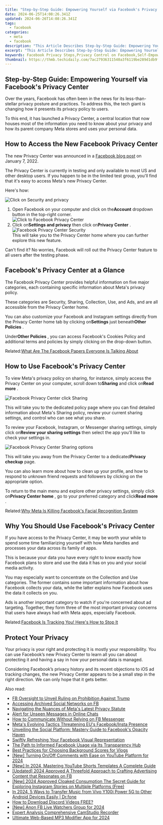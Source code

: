 ```yaml
---
title: "Step-by-Step Guide: Empowering Yourself via Facebook's Privacy Center"
date: 2024-06-25T14:08:26.341Z
updated: 2024-06-26T14:08:26.341Z
tags:
  - facebook
categories:
  - meta
  - facebook
description: "This Article Describes Step-by-Step Guide: Empowering Yourself via Facebook's Privacy Center"
excerpt: "This Article Describes Step-by-Step Guide: Empowering Yourself via Facebook's Privacy Center"
keywords: Facebook Privacy Steps,Privacy Control on Facebook,Self-Empowerment Guide,Mastering Facebook Settings,Navigate Facebook Privacy,Enhancing Online Privacy,Personal Data Protection FB
thumbnail: https://thmb.techidaily.com/7ac27936311540a3f6119be289d1db9f62edf4aff3e40a9a411ddbf297922d42.png
---
```


## Step-by-Step Guide: Empowering Yourself via Facebook's Privacy Center

 Over the years, Facebook has often been in the news for its less-than-stellar privacy posture and practices. To address this, the tech giant is changing how it presents its privacy policy to users.

 To this end, it has launched a Privacy Center, a central location that now houses most of the information you need to know about your privacy and how its parent company Meta stores and uses your personal data.

## How to Access the New Facebook Privacy Center

 The new Privacy Center was announced in a [Facebook blog post](https://about.fb.com/news/2022/01/introducing-privacy-center/) on January 7, 2022.

 The Privacy Center is currently in testing and only available to most US and other desktop users. If you happen to be in the limited test group, you'll find that it's easy to access Meta's new Privacy Center.

Here's how:

![Click on Security and privacy](https://static1.makeuseofimages.com/wordpress/wp-content/uploads/2022/02/FB-Privacy-Center-1.png)

1. Open Facebook on your computer and click on the**Account** dropdown button in the top-right corner.  
![Click to Facebook Privacy Center](https://static1.makeuseofimages.com/wordpress/wp-content/uploads/2022/02/Facebook-Privacy-Center.png)
2. Click on**Settings and privacy** then click on**Privacy Center** .  
![Facebook Privacy Center Security](https://static1.makeuseofimages.com/wordpress/wp-content/uploads/2022/02/FB-Privacy-Center-3.png)  
 This will take you to the Privacy Center home where you can further explore this new feature.

 Can't find it? No worries, Facebook will roll out the Privacy Center feature to all users after the testing phase.

## Facebook's Privacy Center at a Glance

 The Facebook Privacy Center provides helpful information on five major categories, each containing specific information about Meta's privacy policy.

 These categories are Security, Sharing, Collection, Use, and Ads, and are all accessible from the Privacy Center home.

 You can also customize your Facebook and Instagram settings directly from the Privacy Center home tab by clicking on**Settings** just beneath**Other Policies** .

 Under**Other Policies** , you can access Facebook's Cookies Policy and additional terms and policies by simply clicking on the drop-down button.

 Related:[What Are The Facebook Papers Everyone Is Talking About](https://www.makeuseof.com/what-are-facebook-papers/)

## How to Use Facebook's Privacy Center

 To view Meta's privacy policy on sharing, for instance, simply access the Privacy Center on your computer, scroll down to**Sharing** and click on**Read more** .

![Facebook Privacy Center click Sharing](https://static1.makeuseofimages.com/wordpress/wp-content/uploads/2022/02/FB-Privacy-Center-4.png)

 This will take you to the dedicated policy page where you can find detailed information about Meta's Sharing policy, review your current sharing settings, and control who can see what you share.

 To review your Facebook, Instagram, or Messenger sharing settings, simply click on**Review your sharing settings** then select the app you'll like to check your settings in.

![Facebook Privacy Center Sharing options](https://static1.makeuseofimages.com/wordpress/wp-content/uploads/2022/02/Facebook-Privacy-Center-Sharing-settings.png)

 This will take you away from the Privacy Center to a dedicated**Privacy checkup** page.

 You can also learn more about how to clean up your profile, and how to respond to unknown friend requests and followers by clicking on the appropriate option.

 To return to the main menu and explore other privacy settings, simply click on**Privacy Center home** , go to your preferred category and click**Read more** .

 Related:[Why Meta Is Killing Facebook's Facial Recognition System](https://www.makeuseof.com/meta-killing-facebooks-facial-recognition-system/)

## Why You Should Use Facebook's Privacy Center

 If you have access to the Privacy Center, it may be worth your while to spend some time familiarizing yourself with how Meta handles and processes your data across its family of apps.

 This is because your data you have every right to know exactly how Facebook plans to store and use the data it has on you and your social media activity.

 You may especially want to concentrate on the Collection and Use categories. The former contains some important information about how Facebook collects your data, while the latter explains how Facebook uses the data it collects on you.

 Ads is another important category to watch if you're concerned about ad targeting. Together, they form three of the most important privacy concerns that users have always had with Meta apps, especially Facebook.

 Related:[Facebook Is Tracking You! Here's How to Stop It](https://www.makeuseof.com/tag/facebook-tracking-stop/)

## Protect Your Privacy

 Your privacy is your right and protecting it is mostly your responsibility. You can use Facebook’s new Privacy Center to learn all you can about protecting it and having a say in how your personal data is managed.

 Considering Facebook’s privacy history and its recent objections to iOS ad tracking changes, the new Privacy Center appears to be a small step in the right direction. We can only hope that it gets better.


<ins class="adsbygoogle"
     style="display:block"
     data-ad-format="autorelaxed"
     data-ad-client="ca-pub-7571918770474297"
     data-ad-slot="1223367746"></ins>



<ins class="adsbygoogle"
     style="display:block"
     data-ad-client="ca-pub-7571918770474297"
     data-ad-slot="8358498916"
     data-ad-format="auto"
     data-full-width-responsive="true"></ins>

<span class="atpl-alsoreadstyle">Also read:</span>
<div><ul>
<li><a href="https://facebook.techidaily.com/1719150816650-fb-oversight-to-unveil-ruling-on-prohibition-against-trump/"><u>FB Oversight to Unveil Ruling on Prohibition Against Trump</u></a></li>
<li><a href="https://facebook.techidaily.com/accessing-archived-social-networks-on-fb/"><u>Accessing Archived Social Networks on FB</u></a></li>
<li><a href="https://facebook.techidaily.com/navigating-the-nuances-of-metas-latest-privacy-statute/"><u>Navigating the Nuances of Meta's Latest Privacy Statute</u></a></li>
<li><a href="https://facebook.techidaily.com/alert-for-unseen-messages-in-online-chats/"><u>Alert for Unseen Messages in Online Chats</u></a></li>
<li><a href="https://facebook.techidaily.com/how-to-communicate-without-relying-on-fb-messenger/"><u>How to Communicate Without Relying on FB Messenger</u></a></li>
<li><a href="https://facebook.techidaily.com/metas-evolving-tactics-threatening-eus-facebookinsta-presence/"><u>Meta's Evolving Tactics Threatening EU's Facebook/Insta Presence</u></a></li>
<li><a href="https://facebook.techidaily.com/unveiling-the-social-platform-mastery-guide-to-facebooks-opacity-haven/"><u>Unveiling the Social Platform: Mastery Guide to Facebook's Opacity Haven</u></a></li>
<li><a href="https://facebook.techidaily.com/swiftly-refreshing-your-facebook-visual-representation/"><u>Swiftly Refreshing Your Facebook Visual Representation</u></a></li>
<li><a href="https://facebook.techidaily.com/the-path-to-informed-facebook-usage-via-its-transparency-hub/"><u>The Path to Informed Facebook Usage via Its Transparency Hub</u></a></li>
<li><a href="https://extra-lessons.techidaily.com/best-practices-for-choosing-background-scores-for-vlogs/"><u>Best Practices for Choosing Background Scores for Vlogs</u></a></li>
<li><a href="https://youtube-webster.techidaily.com/urning-onoff-comments-with-ease-on-youtube-platform-for-2024/"><u>[New] Turning On/Off Comments with Ease on YouTube Platform for 2024</u></a></li>
<li><a href="https://youtube-data.techidaily.com/n-2024-mastering-youtube-shorts-templates-a-complete-guide/"><u>[New] In 2024, Mastering YouTube Shorts Templates  A Complete Guide</u></a></li>
<li><a href="https://facebook-video-content.techidaily.com/updated-2024-approved-a-threefold-approach-to-crafting-advertising-content-that-resonates-on-fb/"><u>[Updated] 2024 Approved  A Threefold Approach to Crafting Advertising Content that Resonates on FB</u></a></li>
<li><a href="https://instagram-video-recordings.techidaily.com/new-2024-approved-cloaked-consumption-the-secret-guide-for-exploring-instagram-stories-on-multiple-platforms-free/"><u>[New] 2024 Approved  Cloaked Consumption  The Secret Guide for Exploring Instagram Stories on Multiple Platforms (Free)</u></a></li>
<li><a href="https://android-transfer.techidaily.com/in-2024-5-ways-to-transfer-music-from-vivo-y100i-power-5g-to-other-android-devices-easily-drfone-by-drfone-transfer-from-android-transfer-from-android/"><u>In 2024, 5 Ways to Transfer Music from Vivo Y100i Power 5G to Other Android Devices Easily | Dr.fone</u></a></li>
<li><a href="https://discord-videos.techidaily.com/how-to-download-discord-videos-free/"><u>How to Download Discord Videos FREE?</u></a></li>
<li><a href="https://facebook-video-files.techidaily.com/new-anon-fb-live-watchers-group-for-2024/"><u>[New] Anon FB Live Watchers Group for 2024</u></a></li>
<li><a href="https://screen-video-capture.techidaily.com/expert-analysis-comprehensive-camstudio-recorder/"><u>Expert Analysis  Comprehensive CamStudio Recorder</u></a></li>
<li><a href="https://audio-editing.techidaily.com/ultimate-web-based-mp3-modifier-app-for-2024/"><u>Ultimate Web-Based MP3 Modifier App for 2024</u></a></li>
</ul></div>

